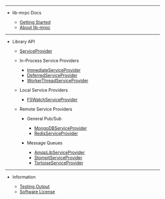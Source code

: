 <!-- _sidebar.md -->

<hr>

- lib-mrpc Docs

	- [Getting Started](external/readme.md)
	- [About lib-mrpc](guides/lib-mrpc.md)

<hr>

- Library API

	- [ServiceProvider](api/ServiceProvider.md)

	- In-Process Service Providers

		- [ImmediateServiceProvider](api/in-process/ImmediateServiceProvider.md)
		- [DeferredServiceProvider](api/in-process/DeferredServiceProvider.md)
		- [WorkerThreadServiceProvider](api/in-process/WorkerThreadServiceProvider.md)

	- Local Service Providers

		- [FSWatchServiceProvider](api/local/FSWatchServiceProvider.md)

	- Remote Service Providers

		- General Pub/Sub

			- [MongoDBServiceProvider](api/remote/general-pubsub/MongoDBServiceProvider.md)
			- [RedisServiceProvider](api/remote/general-pubsub/RedisServiceProvider.md)

		- Message Queues

			- [AmqpLibServiceProvider](api/remote/message-queue/AmqpLibServiceProvider.md)
			- [StompitServiceProvider](api/remote/message-queue/StompitServiceProvider.md)
			- [TortoiseServiceProvider](api/remote/message-queue/TortoiseServiceProvider.md)
		
<hr>

- Information

	- [Testing Output](external/testing-output.md)
	- [Software License](external/license.md)
